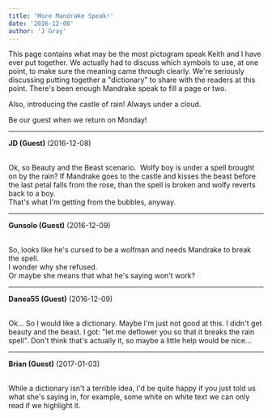 ```yaml
---
title: 'More Mandrake Speak!'
date: '2016-12-08'
author: 'J Gray'
---
```


<p>This page contains what may be the most pictogram speak Keith and I have ever put together. We actually had to discuss which symbols to use, at one point, to make sure the meaning came through clearly. We're seriously discussing putting together a "dictionary" to share with the readers at this point. There's been enough Mandrake speak to fill a page or two.</p><p>Also, introducing the castle of rain! Always under a cloud.</p><p>Be our guest when we return on Monday!</p>

---
**JD (Guest)** (2016-12-08)

<br> Ok, so Beauty and the Beast scenario.&nbsp; Wolfy boy is under a spell brought on by the rain? If Mandrake goes to the castle and kisses the beast before the last petal falls from the rose, than the spell is broken and wolfy reverts back to a boy.<br>That's what I'm getting from the bubbles, anyway.<br>

---
**Gunsolo (Guest)** (2016-12-09)

<br> So, looks like he's cursed to be a wolfman and needs Mandrake to break the spell.<br>I wonder why she refused.<br>Or maybe she means that what he's saying won't work?<br>

---
**Danea55 (Guest)** (2016-12-09)

<br> Ok... So I would like a dictionary. Maybe I'm just not good at this. I didn't get beauty and the beast. I got: "let me deflower you so that it breaks the rain spell". Don't think that's actually it, so maybe a little help would be nice...<br>

---
**Brian (Guest)** (2017-01-03)

<br> While a dictionary isn't a terrible idea, I'd be quite happy if you just told us what she's saying in, for example, some white on white text we can only read if we highlight it.&nbsp; <br>

